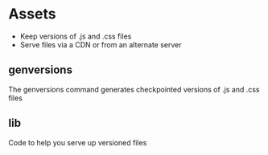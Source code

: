 # Assets

- Keep versions of .js and .css files
- Serve files via a CDN or from an alternate server

## genversions
The genversions command generates checkpointed versions of .js and .css files

## lib
Code to help you serve up versioned files